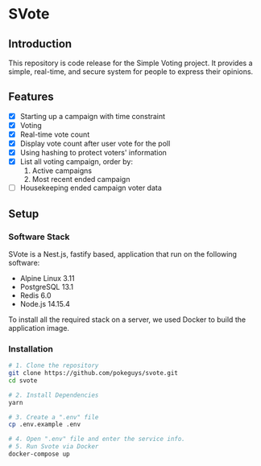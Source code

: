 # SVote

## Introduction

This repository is code release for the Simple Voting project. It provides a simple, real-time, and secure system for people to express their opinions.

## Features

- [x] Starting up a campaign with time constraint
- [x] Voting
- [x] Real-time vote count
- [x] Display vote count after user vote for the poll
- [x] Using hashing to protect voters' information
- [x] List all voting campaign, order by:
  1. Active campaigns
  2. Most recent ended campaign
- [ ] Housekeeping ended campaign voter data

## Setup

### Software Stack

SVote is a Nest.js, fastify based, application that run on the following software:

- Alpine Linux 3.11
- PostgreSQL 13.1
- Redis 6.0
- Node.js 14.15.4

To install all the required stack on a server, we used Docker to build the application image.

### Installation

```bash
# 1. Clone the repository
git clone https://github.com/pokeguys/svote.git
cd svote

# 2. Install Dependencies
yarn

# 3. Create a ".env" file
cp .env.example .env

# 4. Open ".env" file and enter the service info.
# 5. Run Svote via Docker
docker-compose up
```
